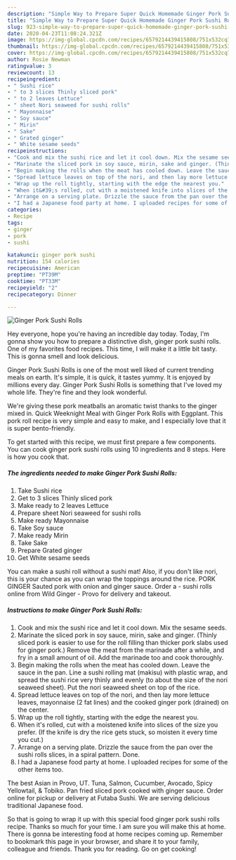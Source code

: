 ```yaml
---
description: "Simple Way to Prepare Super Quick Homemade Ginger Pork Sushi Rolls"
title: "Simple Way to Prepare Super Quick Homemade Ginger Pork Sushi Rolls"
slug: 923-simple-way-to-prepare-super-quick-homemade-ginger-pork-sushi-rolls
date: 2020-04-23T11:08:24.321Z
image: https://img-global.cpcdn.com/recipes/6579214439415808/751x532cq70/ginger-pork-sushi-rolls-recipe-main-photo.jpg
thumbnail: https://img-global.cpcdn.com/recipes/6579214439415808/751x532cq70/ginger-pork-sushi-rolls-recipe-main-photo.jpg
cover: https://img-global.cpcdn.com/recipes/6579214439415808/751x532cq70/ginger-pork-sushi-rolls-recipe-main-photo.jpg
author: Rosie Newman
ratingvalue: 3
reviewcount: 13
recipeingredient:
- " Sushi rice"
- " to 3 slices Thinly sliced pork"
- " to 2 leaves Lettuce"
- " sheet Nori seaweed for sushi rolls"
- " Mayonnaise"
- " Soy sauce"
- " Mirin"
- " Sake"
- " Grated ginger"
- " White sesame seeds"
recipeinstructions:
- "Cook and mix the sushi rice and let it cool down. Mix the sesame seeds."
- "Marinate the sliced pork in soy sauce, mirin, sake and ginger. (Thinly sliced pork is easier to use for the roll filling than thicker pork slabs used for ginger pork.) Remove the meat from the marinade after a while, and fry in a small amount of oil. Add the marinade too and cook thoroughly."
- "Begin making the rolls when the meat has cooled down. Leave the sauce in the pan. Line a sushi rolling mat (makisu) with plastic wrap, and spread the sushi rice very thinly and evenly (to about the size of the nori seaweed sheet). Put the nori seaweed sheet on top of the rice."
- "Spread lettuce leaves on top of the nori, and then lay more lettuce leaves, mayonnaise (2 fat lines) and the cooked ginger pork (drained) on the center."
- "Wrap up the roll tightly, starting with the edge the nearest you."
- "When it&#39;s rolled, cut with a moistened knife into slices of the size you prefer. (If the knife is dry the rice gets stuck, so moisten it every time you cut.)"
- "Arrange on a serving plate. Drizzle the sauce from the pan over the sushi rolls slices, in a spiral pattern. Done."
- "I had a Japanese food party at home. I uploaded recipes for some of the other items too."
categories:
- Recipe
tags:
- ginger
- pork
- sushi

katakunci: ginger pork sushi 
nutrition: 154 calories
recipecuisine: American
preptime: "PT39M"
cooktime: "PT33M"
recipeyield: "2"
recipecategory: Dinner

---
```



![Ginger Pork Sushi Rolls](https://img-global.cpcdn.com/recipes/6579214439415808/751x532cq70/ginger-pork-sushi-rolls-recipe-main-photo.jpg)

Hey everyone, hope you're having an incredible day today. Today, I'm gonna show you how to prepare a distinctive dish, ginger pork sushi rolls. One of my favorites food recipes. This time, I will make it a little bit tasty. This is gonna smell and look delicious.

Ginger Pork Sushi Rolls is one of the most well liked of current trending meals on earth. It's simple, it is quick, it tastes yummy. It is enjoyed by millions every day. Ginger Pork Sushi Rolls is something that I've loved my whole life. They're fine and they look wonderful.

We&#39;re giving these pork meatballs an aromatic twist thanks to the ginger mixed in. Quick Weeknight Meal with Ginger Pork Rolls with Eggplant. This pork roll recipe is very simple and easy to make, and I especially love that it is super bento-friendly.


To get started with this recipe, we must first prepare a few components. You can cook ginger pork sushi rolls using 10 ingredients and 8 steps. Here is how you cook that.

<!--inarticleads1-->

##### The ingredients needed to make Ginger Pork Sushi Rolls:

1. Take  Sushi rice
1. Get  to 3 slices Thinly sliced pork
1. Make ready  to 2 leaves Lettuce
1. Prepare  sheet Nori seaweed for sushi rolls
1. Make ready  Mayonnaise
1. Take  Soy sauce
1. Make ready  Mirin
1. Take  Sake
1. Prepare  Grated ginger
1. Get  White sesame seeds


You can make a sushi roll without a sushi mat! Also, if you don&#39;t like nori, this is your chance as you can wrap the toppings around the rice. PORK GINGER Sauted pork with onion and ginger sauce. Order a - sushi rolls online from Wild Ginger - Provo for delivery and takeout. 

<!--inarticleads2-->

##### Instructions to make Ginger Pork Sushi Rolls:

1. Cook and mix the sushi rice and let it cool down. Mix the sesame seeds.
1. Marinate the sliced pork in soy sauce, mirin, sake and ginger. (Thinly sliced pork is easier to use for the roll filling than thicker pork slabs used for ginger pork.) Remove the meat from the marinade after a while, and fry in a small amount of oil. Add the marinade too and cook thoroughly.
1. Begin making the rolls when the meat has cooled down. Leave the sauce in the pan. Line a sushi rolling mat (makisu) with plastic wrap, and spread the sushi rice very thinly and evenly (to about the size of the nori seaweed sheet). Put the nori seaweed sheet on top of the rice.
1. Spread lettuce leaves on top of the nori, and then lay more lettuce leaves, mayonnaise (2 fat lines) and the cooked ginger pork (drained) on the center.
1. Wrap up the roll tightly, starting with the edge the nearest you.
1. When it&#39;s rolled, cut with a moistened knife into slices of the size you prefer. (If the knife is dry the rice gets stuck, so moisten it every time you cut.)
1. Arrange on a serving plate. Drizzle the sauce from the pan over the sushi rolls slices, in a spiral pattern. Done.
1. I had a Japanese food party at home. I uploaded recipes for some of the other items too.


The best Asian in Provo, UT. Tuna, Salmon, Cucumber, Avocado, Spicy Yellowtail, &amp; Tobiko. Pan fried sliced pork cooked with ginger sauce. Order online for pickup or delivery at Futaba Sushi. We are serving delicious traditional Japanese food. 

So that is going to wrap it up with this special food ginger pork sushi rolls recipe. Thanks so much for your time. I am sure you will make this at home. There is gonna be interesting food at home recipes coming up. Remember to bookmark this page in your browser, and share it to your family, colleague and friends. Thank you for reading. Go on get cooking!
